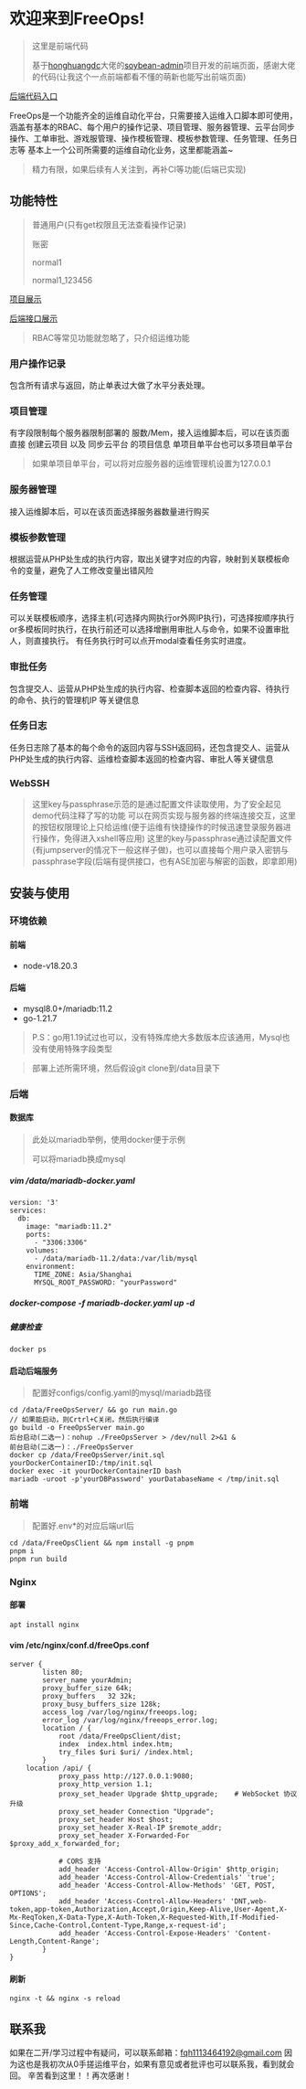 # 欢迎来到FreeOps!
> 这里是前端代码
>
>基于[honghuangdc](https://github.com/honghuangdc)大佬的[soybean-admin](https://github.com/soybeanjs/soybean-admin)项目开发的前端页面，感谢大佬的代码(让我这个一点前端都看不懂的萌新也能写出前端页面)

[后端代码入口](https://github.com/1113464192/FreeOpsServer)

FreeOps是一个功能齐全的运维自动化平台，只需要接入运维入口脚本即可使用，涵盖有基本的RBAC、每个用户的操作记录、项目管理、服务器管理、云平台同步操作、工单审批、游戏服管理、操作模板管理、模板参数管理、任务管理、任务日志等
基本上一个公司所需要的运维自动化业务，这里都能涵盖~
>精力有限，如果后续有人关注到，再补CI等功能(后端已实现)

## 功能特性
> 普通用户(只有get权限且无法查看操作记录)
>
> 账密
>
> normal1
>
> normal1_123456

[项目展示](http://106.52.66.254:81/)

[后端接口展示](http://106.52.66.254:9080/swagger/index.html#/)

> RBAC等常见功能就忽略了，只介绍运维功能
### 用户操作记录
包含所有请求与返回，防止单表过大做了水平分表处理。
### 项目管理
有字段限制每个服务器限制部署的 服数/Mem，接入运维脚本后，可以在该页面直接 创建云项目 以及 同步云平台 的项目信息
单项目单平台也可以多项目单平台
> 如果单项目单平台，可以将对应服务器的运维管理机设置为127.0.0.1
### 服务器管理
接入运维脚本后，可以在该页面选择服务器数量进行购买
### 模板参数管理
根据运营从PHP处生成的执行内容，取出关键字对应的内容，映射到关联模板命令的变量，避免了人工修改变量出错风险
### 任务管理
可以关联模板顺序，选择主机(可选择内网执行or外网IP执行)，可选择按顺序执行or多模板同时执行，在执行前还可以选择增删用审批人与命令，如果不设置审批人，则直接执行。
有任务执行时可以点开modal查看任务实时进度。
### 审批任务
包含提交人、运营从PHP处生成的执行内容、检查脚本返回的检查内容、待执行的命令、执行的管理机IP 等关键信息
### 任务日志
任务日志除了基本的每个命令的返回内容与SSH返回码，还包含提交人、运营从PHP处生成的执行内容、运维检查脚本返回的检查内容、审批人等关键信息
### WebSSH
> 这里key与passphrase示范的是通过配置文件读取使用，为了安全起见demo代码注释了写的功能
可以在网页实现与服务器的终端连接交互，这里的按钮权限理论上只给运维(便于运维有快捷操作的时候迅速登录服务器进行操作，免得进入xshell等应用)
这里的key与passphrase通过读配置文件(有jumpserver的情况下一般这样子做)，也可以直接每个用户录入密钥与passphrase字段(后端有提供接口，也有ASE加密与解密的函数，即拿即用)
## 安装与使用
### 环境依赖
#### 前端

 - node-v18.20.3

#### 后端

 - mysql8.0+/mariadb:11.2
 - go-1.21.7

> P.S：go用1.19试过也可以，没有特殊库绝大多数版本应该通用，Mysql也没有使用特殊字段类型


> 部署上述所需环境，然后假设git clone到/data目录下
### 后端
#### 数据库
> 此处以mariadb举例，使用docker便于示例
>
> 可以将mariadb换成mysql
##### vim /data/mariadb-docker.yaml

    version: '3'
    services:
      db:
        image: "mariadb:11.2"
        ports:
          - "3306:3306"
        volumes:
          - /data/mariadb-11.2/data:/var/lib/mysql
        environment:
          TIME_ZONE: Asia/Shanghai
          MYSQL_ROOT_PASSWORD: "yourPassword"
##### docker-compose -f mariadb-docker.yaml up -d
##### 健康检查
    docker ps
#### 启动后端服务
> 配置好configs/config.yaml的mysql/mariadb路径

    cd /data/FreeOpsServer/ && go run main.go
    // 如果能启动，则Crtrl+C关闭，然后执行编译
    go build -o FreeOpsServer main.go
    后台启动(二选一)：nohup ./FreeOpsServer > /dev/null 2>&1 &
    前台启动(二选一)：./FreeOpsServer
    docker cp /data/FreeOpsServer/init.sql yourDockerContainerID:/tmp/init.sql
    docker exec -it yourDockerContainerID bash
    mariadb -uroot -p'yourDBPassword' yourDatabaseName < /tmp/init.sql

### 前端
> 配置好.env*的对应后端url后

    cd /data/FreeOpsClient && npm install -g pnpm
    pnpm i
    pnpm run build
### Nginx
#### 部署
    apt install nginx
#### vim /etc/nginx/conf.d/freeOps.conf

    server {
            listen 80;
            server_name yourAdmin;
            proxy_buffer_size 64k;
            proxy_buffers   32 32k;
            proxy_busy_buffers_size 128k;
            access_log /var/log/nginx/freeops.log;
            error_log /var/log/nginx/freeops_error.log;
            location / {
                root /data/FreeOpsClient/dist;
                index  index.html index.htm;
                try_files $uri $uri/ /index.html;
            }
    	location /api/ {
                proxy_pass http://127.0.0.1:9080;
                proxy_http_version 1.1;
                proxy_set_header Upgrade $http_upgrade;    # WebSocket 协议升级
                proxy_set_header Connection "Upgrade";
                proxy_set_header Host $host;
                proxy_set_header X-Real-IP $remote_addr;
                proxy_set_header X-Forwarded-For $proxy_add_x_forwarded_for;

                # CORS 支持
                add_header 'Access-Control-Allow-Origin' $http_origin;
                add_header 'Access-Control-Allow-Credentials' 'true';
                add_header 'Access-Control-Allow-Methods' 'GET, POST, OPTIONS';
                add_header 'Access-Control-Allow-Headers' 'DNT,web-token,app-token,Authorization,Accept,Origin,Keep-Alive,User-Agent,X-Mx-ReqToken,X-Data-Type,X-Auth-Token,X-Requested-With,If-Modified-Since,Cache-Control,Content-Type,Range,x-request-id';
                add_header 'Access-Control-Expose-Headers' 'Content-Length,Content-Range';
            }
    }
#### 刷新
    nginx -t && nginx -s reload










## 联系我
 如果在二开/学习过程中有疑问，可以联系邮箱：fqh1113464192@gmail.com
 因为这也是我初次从0手搓运维平台，如果有意见或者批评也可以联系我，看到就会回。
 辛苦看到这里！！再次感谢！


